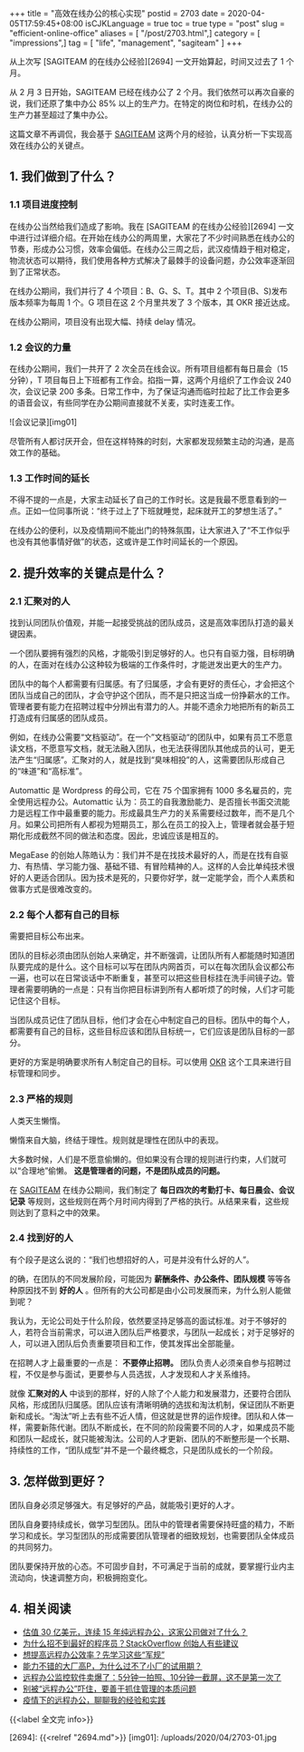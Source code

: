 +++
title = "高效在线办公的核心实现"
postid = 2703
date = 2020-04-05T17:59:45+08:00
isCJKLanguage = true
toc = true
type = "post"
slug = "efficient-online-office"
aliases = [ "/post/2703.html",]
category = [ "impressions",]
tag = [ "life", "management", "sagiteam" ]
+++

从上次写 [SAGITEAM 的在线办公经验][2694] 一文开始算起，时间又过去了 1 个月。

从 2 月 3 日开始，SAGITEAM 已经在线办公了 2 个月。我们依然可以再次自豪的说，我们还原了集中办公 85% 以上的生产力。在特定的岗位和时机，在线办公的生产力甚至超过了集中办公。

这篇文章不再调侃，我会基于 [SAGITEAM](/tag/sagiteam/) 这两个月的经验，认真分析一下实现高效在线办公的关键点。 <!--more-->

## 1. 我们做到了什么？ 

### 1.1 项目进度控制

在线办公当然给我们造成了影响。我在 [SAGITEAM 的在线办公经验][2694] 一文中进行过详细介绍。在开始在线办公的两周里，大家花了不少时间熟悉在线办公的节奏，形成办公习惯，效率会偏低。在线办公三周之后，武汉疫情趋于相对稳定，物流状态可以期待，我们使用各种方式解决了最棘手的设备问题，办公效率逐渐回到了正常状态。

在线办公期间，我们并行了 4 个项目：B、G、S、T。其中 2 个项目(B、S)发布版本频率为每周 1 个。G 项目在这 2 个月里共发了 3 个版本，其 OKR 接近达成。

在线办公期间，项目没有出现大幅、持续 delay 情况。

### 1.2 会议的力量

在线办公期间，我们一共开了 2 次全员在线会议。所有项目组都有每日晨会（15 分钟），T 项目每日上下班都有工作会。掐指一算，这两个月组织了工作会议 240 次，会议记录 200 多条。日常工作中，为了保证沟通而临时拉起了比工作会更多的语音会议，有些同学在办公期间直接就不关麦，实时连麦工作。

![会议记录][img01]

尽管所有人都讨厌开会，但在这样特殊的时刻，大家都发现频繁主动的沟通，是高效工作的基础。

### 1.3 工作时间的延长

不得不提的一点是，大家主动延长了自己的工作时长。这是我最不愿意看到的一点。正如一位同事所说：“终于过上了下班就睡觉，起床就开工的梦想生活了。”

在线办公的便利，以及疫情期间不能出门的特殊氛围，让大家进入了“不工作似乎也没有其他事情好做”的状态，这或许是工作时间延长的一个原因。

## 2. 提升效率的关键点是什么？

### 2.1 汇聚对的人

找到认同团队价值观，并能一起接受挑战的团队成员，这是高效率团队打造的最关键因素。

一个团队要拥有强烈的风格，才能吸引到足够好的人。也只有自驱力强，目标明确的人，在面对在线办公这种较为极端的工作条件时，才能迸发出更大的生产力。

团队中的每个人都需要有归属感。有了归属感，才会有更好的责任心，才会把这个团队当成自己的团队，才会守护这个团队，而不是只把这当成一份挣薪水的工作。管理者要有能力在招聘过程中分辨出有潜力的人。并能不遗余力地把所有的新员工打造成有归属感的团队成员。

例如，在线办公需要“文档驱动”。在一个”文档驱动“的团队中，如果有员工不愿意读文档，不愿意写文档，就无法融入团队，也无法获得团队其他成员的认可，更无法产生“归属感”。汇聚对的人，就是找到“臭味相投”的人，这需要团队形成自己的“味道”和“高标准”。

Automattic 是 Wordpress 的母公司，它在 75 个国家拥有 1000 多名雇员的，完全使用远程办公。Automattic 认为：员工的自我激励能力、是否擅长书面交流能力是远程工作中最重要的能力。形成最具生产力的关系需要经过数年，而不是几个月。如果公司把所有人都视为短期员工，那么在员工的投入上，管理者就会基于短期化形成截然不同的做法和态度。因此，忠诚应该是相互的。

MegaEase 的创始人陈皓认为：我们并不是在找技术最好的人，而是在找有自驱力、有热情、学习能力强、基础不错、有冒险精神的人。这样的人会比单纯技术很好的人更适合团队。因为技术是死的，只要你好学，就一定能学会，而个人素质和做事方式是很难改变的。

### 2.2 每个人都有自己的目标

需要把目标公布出来。

团队的目标必须由团队创始人来确定，并不断强调，让团队所有人都能随时知道团队要完成的是什么。这个目标可以写在团队内网首页，可以在每次团队会议都公布一遍，也可以在日常谈话中不断重复，甚至可以把这些目标挂在洗手间镜子边。管理者需要明确的一点是：只有当你把目标讲到所有人都听烦了的时候，人们才可能记住这个目标。

当团队成员记住了团队目标，他们才会在心中制定自己的目标。团队中的每个人，都需要有自己的目标，这些目标应该和团队目标统一，它们应该是团队目标的一部分。

更好的方案是明确要求所有人制定自己的目标。可以使用 [OKR](/tag/okr/) 这个工具来进行目标管理和同步。

### 2.3 严格的规则

人类天生懒惰。

懒惰来自大脑，终结于理性。规则就是理性在团队中的表现。

大多数时候，人们是不愿意偷懒的。但如果没有合理的规则进行约束，人们就可以“合理地”偷懒。 **这是管理者的问题，不是团队成员的问题。**

在 [SAGITEAM](/tag/sagiteam/) 在线办公期间，我们制定了 **每日四次的考勤打卡、每日晨会、会议记录** 等规则，这些规则在两个月时间内得到了严格的执行。从结果来看，这些规则达到了意料之中的效果。

### 2.4 找到好的人

有个段子是这么说的：“我们也想招好的人，可是并没有什么好的人”。

的确，在团队的不同发展阶段，可能因为 **薪酬条件、办公条件、团队规模** 等等各种原因找不到 **好的人** 。但所有的大公司都是由小公司发展而来，为什么别人能做到呢？

我认为，无论公司处于什么阶段，依然要坚持足够高的面试标准。对于不够好的人，若符合当前需求，可以进入团队后严格要求，与团队一起成长；对于足够好的人，可以进入团队后负责重要项目和工作，使其发挥出全部能量。

在招聘人才上最重要的一点是： **不要停止招聘。** 团队负责人必须亲自参与招聘过程，不仅是参与面试，更要参与人员选拔，人才发现和人才关系维持。

就像 **汇聚对的人** 中谈到的那样，好的人除了个人能力和发展潜力，还要符合团队风格，形成团队归属感。团队应该有清晰明确的选拔和淘汰机制，保证团队不断更新和成长。“淘汰”听上去有些不近人情，但这就是世界的运作规律。团队和人体一样，需要新陈代谢。团队不断成长，在不同的阶段需要不同的人才，如果成员不能和团队一起成长，就只能被淘汰。公司的人才更新、团队的不断整形是一个长期、持续性的工作，“团队成型”并不是一个最终概念，只是团队成长的一个阶段。

## 3. 怎样做到更好？

团队自身必须足够强大。有足够好的产品，就能吸引更好的人才。

团队自身要持续成长，做学习型团队。团队中的管理者需要保持旺盛的精力，不断学习和成长。学习型团队的形成需要团队管理者的细致规划，也需要团队全体成员的共同努力。

团队要保持开放的心态。不可固步自封，不可满足于当前的成就，要掌握行业内主流动向，快速调整方向，积极拥抱变化。

## 4. 相关阅读

- [估值 30 亿美元，连续 15 年纯远程办公，这家公司做对了什么？](https://mp.weixin.qq.com/s?__biz=MTMwNDMwODQ0MQ==&mid=2652868474&idx=1&sn=97acb6f19ddb6f9370824ef7358ba834)
- [为什么招不到最好的程序员？StackOverflow 创始人有些建议](https://mp.weixin.qq.com/s?__biz=MjM5MzA0OTkwMA==&mid=2651196256&idx=1&sn=ec8000f5a4d24650b307079b0909dbdc)
- [想提高远程办公效率？先学习这些“军规”](https://mp.weixin.qq.com/s?__biz=MTA3NDM1MzUwMQ==&mid=2651992460&idx=1&sn=a8b040200c5a7c4633eb067e2f80cfba)
- [能力不错的大厂高P，为什么过不了小厂的试用期？ ](https://mp.weixin.qq.com/s?__biz=MzAxNDUzMTk0MA==&mid=2247483851&idx=1&sn=ac098c628f7ee3799059275846b00853)
- [远程办公监控软件卖爆了：5分钟一拍照、10分钟一截屏，这不是第一次了](https://mp.weixin.qq.com/s?__biz=MzU1NDA4NjU2MA==&mid=2247501158&idx=1&sn=cbe47ac6e30fc5d19bc8233a65023c79)
- [别被“远程办公”吓住，要善于抓住管理的本质问题](https://www.infoq.cn/article/xbVRSpbrOR5FyHIDbrVG)
- [疫情下的远程办公，聊聊我的经验和实践](https://www.infoq.cn/article/fVAkBmhfwVaQ7868BT3g)

{{<label 全文完 info>}}

[2694]: {{<relref "2694.md">}}
[img01]: /uploads/2020/04/2703-01.jpg